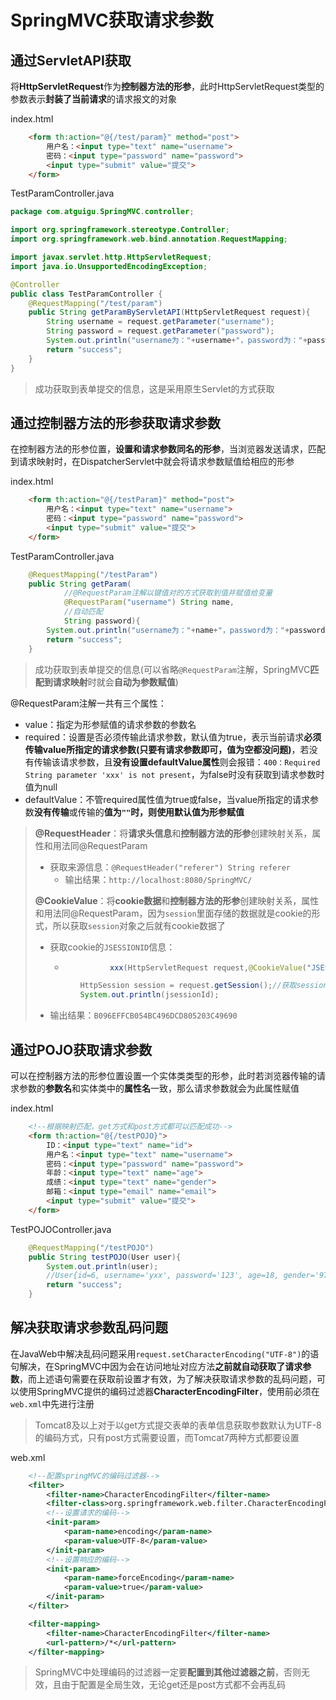 # SpringMVC获取请求参数

## 通过ServletAPI获取

将**HttpServletRequest**作为**控制器方法的形参**，此时HttpServletRequest类型的参数表示**封装了当前请求**的请求报文的对象

index.html

```html
    <form th:action="@{/test/param}" method="post">
        用户名：<input type="text" name="username">
        密码：<input type="password" name="password">
        <input type="submit" value="提交">
    </form>
```

TestParamController.java

```java
package com.atguigu.SpringMVC.controller;

import org.springframework.stereotype.Controller;
import org.springframework.web.bind.annotation.RequestMapping;

import javax.servlet.http.HttpServletRequest;
import java.io.UnsupportedEncodingException;

@Controller
public class TestParamController {
    @RequestMapping("/test/param")
    public String getParamByServletAPI(HttpServletRequest request){
        String username = request.getParameter("username");
        String password = request.getParameter("password");
        System.out.println("username为："+username+"，password为："+password);
        return "success";
    }
}
```

> 成功获取到表单提交的信息，这是采用原生Servlet的方式获取

## 通过控制器方法的形参获取请求参数

在控制器方法的形参位置，**设置和请求参数同名的形参**，当浏览器发送请求，匹配到请求映射时，在DispatcherServlet中就会将请求参数赋值给相应的形参

index.html

```html
    <form th:action="@{/testParam}" method="post">
        用户名：<input type="text" name="username">
        密码：<input type="password" name="password">
        <input type="submit" value="提交">
    </form>
```

TestParamController.java

```java
    @RequestMapping("/testParam")
    public String getParam(
            //@RequestParam注解以键值对的方式获取到值并赋值给变量
            @RequestParam("username") String name,
        	//自动匹配
            String password){
        System.out.println("username为："+name+"，password为："+password);
        return "success";
    }
```

> 成功获取到表单提交的信息(可以省略`@RequestParam`注解，SpringMVC**匹配到请求映射**时就会**自动为参数赋值**)

@RequestParam注解一共有三个属性：

- value：指定为形参赋值的请求参数的参数名
- required：设置是否必须传输此请求参数，默认值为true，表示当前请求**必须传输value所指定的请求参数(只要有请求参数即可，值为空都没问题)**，若没有传输该请求参数，且**没有设置defaultValue属性**则会报错：`400：Required String parameter 'xxx' is not present`，为false时没有获取到请求参数时值为null
- defaultValue：不管required属性值为true或false，当value所指定的请求参数**没有传输**或传输的**值为`""`**时，则**使用默认值为形参赋值**

> **@RequestHeader**：将**请求头信息**和**控制器方法的形参**创建映射关系，属性和用法同@RequestParam
>
> - 获取来源信息：`@RequestHeader("referer") String referer`
>   - 输出结果：`http://localhost:8080/SpringMVC/`
>
> **@CookieValue**：将**cookie数据**和**控制器方法的形参**创建映射关系，属性和用法同@RequestParam，因为`session`里面存储的数据就是cookie的形式，所以获取`session`对象之后就有cookie数据了
>
> - 获取cookie的`JSESSIONID`信息：
>
>   - ```java
>     			xxx(HttpServletRequest request,@CookieValue("JSESSIONID") String jsessionId)
>
>
> ```java
> 			HttpSession session = request.getSession();//获取session对象即可
> 			System.out.println(jsessionId);
> ```
>
>   - 输出结果：`B096EFFCB054BC496DCD805203C49690`

## 通过POJO获取请求参数

可以在控制器方法的形参位置设置一个实体类类型的形参，此时若浏览器传输的请求参数的**参数名**和实体类中的**属性名**一致，那么请求参数就会为此属性赋值

index.html

```html
    <!--根据映射匹配，get方式和post方式都可以匹配成功-->
	<form th:action="@{/testPOJO}">
        ID：<input type="text" name="id">
        用户名：<input type="text" name="username">
        密码：<input type="password" name="password">
        年龄：<input type="text" name="age">
        成绩：<input type="text" name="gender">
        邮箱：<input type="email" name="email">
        <input type="submit" value="提交">
    </form>
```

TestPOJOController.java

```java
    @RequestMapping("/testPOJO")
    public String testPOJO(User user){
        System.out.println(user);
        //User{id=6, username='yxx', password='123', age=18, gender='97', email='156899@qq.com'}
        return "success";
    }
```

## 解决获取请求参数乱码问题

在JavaWeb中解决乱码问题采用`request.setCharacterEncoding("UTF-8")`的语句解决，在SpringMVC中因为会在访问地址对应方法**之前就自动获取了请求参数**，而上述语句需要在获取前设置才有效，为了解决获取请求参数的乱码问题，可以使用SpringMVC提供的编码过滤器**CharacterEncodingFilter**，使用前必须在`web.xml`中先进行注册

> Tomcat8及以上对于以get方式提交表单的表单信息获取参数默认为UTF-8的编码方式，只有post方式需要设置，而Tomcat7两种方式都要设置

web.xml

```xml
	<!--配置springMVC的编码过滤器-->
	<filter>
		<filter-name>CharacterEncodingFilter</filter-name>
		<filter-class>org.springframework.web.filter.CharacterEncodingFilter</filter-class>
        <!--设置请求的编码-->
		<init-param>
			<param-name>encoding</param-name>
			<param-value>UTF-8</param-value>
    	</init-param>
        <!--设置响应的编码-->
    	<init-param>
            <param-name>forceEncoding</param-name>
            <param-value>true</param-value>
    	</init-param>
    </filter>

	<filter-mapping>
		<filter-name>CharacterEncodingFilter</filter-name>
		<url-pattern>/*</url-pattern>
	</filter-mapping>
```

> SpringMVC中处理编码的过滤器一定要**配置到其他过滤器之前**，否则无效，且由于配置是全局生效，无论get还是post方式都不会再乱码